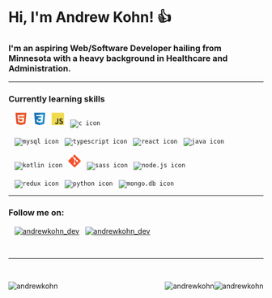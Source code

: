<h1 align="left">Hi, I'm Andrew Kohn! 👍</h1>

<h3 align="left">I'm an aspiring Web/Software Developer hailing from Minnesota with a heavy background in Healthcare and Administration.</h3>

<hr>

<h3 align="left">Currently learning skills</h3>
&nbsp;&nbsp; <code><img height="25" src="https://raw.githubusercontent.com/devicons/devicon/master/icons/html5/html5-original.svg" alt="html5 icon"></code> &nbsp;
<code><img height="25" src="https://raw.githubusercontent.com/devicons/devicon/master/icons/css3/css3-original.svg" alt="css3 icon"></code> &nbsp;
<code><img height="25" src="https://raw.githubusercontent.com/devicons/devicon/master/icons/javascript/javascript-original.svg" alt="javascript icon"></code> &nbsp;
<code><img height="25" src="https://cdn.jsdelivr.net/npm/simple-icons@3.12.2/icons/c.svg" alt="c icon"></code>
<br/><br/>
&nbsp;&nbsp; <code><img height="25" src="https://cdn.jsdelivr.net/npm/simple-icons@3.12.2/icons/mysql.svg" alt="mysql icon"></code> &nbsp;
<code><img height="25" src="https://cdn.jsdelivr.net/npm/simple-icons@3.12.2/icons/typescript.svg" alt="typescript icon"></code> &nbsp;
<code><img height="25" src="https://cdn.jsdelivr.net/npm/simple-icons@3.12.2/icons/react.svg" alt="react icon"></code> &nbsp;
<code><img height="25" src="https://cdn.jsdelivr.net/npm/simple-icons@3.12.2/icons/java.svg" alt="java icon"></code>
<br/><br/>
&nbsp;&nbsp; <code><img height="25" src="https://cdn.jsdelivr.net/npm/simple-icons@3.12.2/icons/kotlin.svg" alt="kotlin icon"></code> &nbsp;
<code><img height="25" src="https://raw.githubusercontent.com/devicons/devicon/master/icons/git/git-original.svg" alt="git icon"></code> &nbsp;
<code><img height="25" src="https://cdn.jsdelivr.net/npm/simple-icons@3.12.2/icons/sass.svg" alt="sass icon"></code> &nbsp;
<code><img height="25" src="https://cdn.jsdelivr.net/npm/simple-icons@3.12.2/icons/node-dot-js.svg" alt="node.js icon"></code>
<br/><br/>
&nbsp;&nbsp; <code><img height="25" src="https://cdn.jsdelivr.net/npm/simple-icons@3.12.2/icons/redux.svg" alt="redux icon"></code> &nbsp;
<code><img height="25" src="https://cdn.jsdelivr.net/npm/simple-icons@3.12.2/icons/python.svg" alt="python icon"></code> &nbsp;
<code><img height="25" src="https://cdn.jsdelivr.net/npm/simple-icons@3.12.2/icons/mongodb.svg" alt="mongo.db icon"></code>

<hr>

<h3 align="left">Follow me on:</h3>
<p align="left">
  &nbsp;&nbsp;
<a href="https://twitter.com/andrewkohn_dev" target="blank"><img align="center" src="https://raw.githubusercontent.com/rahuldkjain/github-profile-readme-generator/master/src/images/icons/Social/twitter.svg" alt="andrewkohn_dev" height="30" width="40" /></a>&nbsp;&nbsp;
<a href="https://instagram.com/andrewkohn_dev" target="blank"><img align="center" src="https://raw.githubusercontent.com/rahuldkjain/github-profile-readme-generator/master/src/images/icons/Social/instagram.svg" alt="andrewkohn_dev" height="30" width="40" /></a>
</p>

<br/>
<hr>
<br/>

<p >
<img align="left" src="https://github-readme-stats.vercel.app/api/top-langs?username=andrewkohn&show_icons=true&theme=tokyonight&locale=en" alt="andrewkohn" />

<img align="right" src="https://github-readme-stats.vercel.app/api?username=andrewkohn&show_icons=true&theme=tokyonight&locale=en" alt="andrewkohn" />
</p>

<p align="right"><img src="https://github-readme-streak-stats.herokuapp.com/?user=andrewkohn&theme=tokyonight" alt="andrewkohn" /></p>
